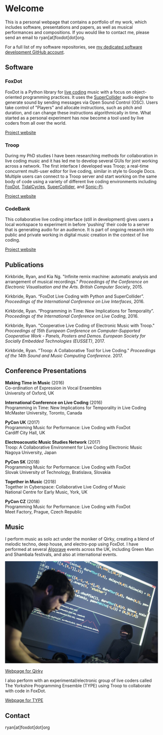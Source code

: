 # Welcome

This is a personal webpage that contains a portfolio of my work, which includes software, presentations and papers, as well as musical performances and compositions. If you would like to contact me, please send an email to ryan[at]foxdot[dot]org.

For a full list of my software repositories, see [my dedicated software development GitHub account](http://github.com/qirky/).

## Software

### FoxDot

FoxDot is a Python library for [live coding](https://en.wikipedia.org/wiki/Live_coding) music with a focus on object-oriented programming practices. It uses the [SuperCollider](https://supercollider.github.io/) audio engine to generate sound by sending messages via Open Sound Control (OSC). Users take control of "Players" and allocate instructions, such as pitch and duration, and can change these instructions algorithmically in time. What started as a personal experiment has now become a tool used by live coders from all over the world. 

[Project website](https://www.foxdot.org/)

### Troop

During my PhD studies I have been researching methods for collaboration in live coding music and it has led me to develop several GUIs for joint working across a network. The first interface I developed was Troop; a real-time concurrent multi-user editor for live coding, similar in style to Google Docs. Multiple users can  connect to a Troop server and start  working on the same body of code using a variety of different live  coding environments including [FoxDot](https://www.foxdot.org/), [TidalCycles](http://tidalcycles.org), [SuperCollider](https://supercollider.github.io/), and [Sonic-Pi](https://sonic-pi.net/).

[Project website](https://www.github.com/qirky/Troop)

### CodeBank

This collaborative live coding interface (still in development) gives users a local workspace to experiment in before 'pushing' their code to a server that is generating audio for an audience. It is part of ongoing research into public and private working in digital music creation in the context of live coding.

[Project website](https://www.github.com/qirky/CodeBank)

## Publications

Kirkbride, Ryan, and Kia Ng. "Infinite remix machine: automatic analysis and arrangement of musical recordings." *Proceedings of the Conference on Electronic Visualisation and the Arts. British Computer Society*, 2015.

Kirkbride, Ryan. “FoxDot Live Coding with Python and SuperCollider”. *Proceedings of the International Conference on Live Interfaces*, 2016.

Kirkbride, Ryan. “Programming in Time: New Implications for Temporality”. *Proceedings of the International Conference on Live Coding*, 2016.

Kirkbride, Ryan. "Cooperative Live Coding of Electronic Music with Troop." *Proceedings of 15th European Conference on Computer-Supported Cooperative Work - Panels, Posters and Demos. European Society for Socially Embedded Technologies (EUSSET)*, 2017.

Kirkbride, Ryan. "Troop: A Collaborative Tool for Live Coding." *Proceedings of the 14th Sound and Music Computing Conference*. 2017.

## Conference Presentations

**Making Time in Music** (2016)  
Co-ordination of Expression in Vocal Ensembles  
University of Oxford, UK

**International Conference on Live Coding** (2016)  
Programming in Time: New Implications for Temporality in Live Coding  
McMaster University, Toronto, Canada

**PyCon UK** (2017)  
Programming Music for Performance: Live Coding with FoxDot  
Cardiff City Hall, UK

**Electroacoustic Music Studies Network** (2017)  
Troop: A Collaborative Environment for Live Coding Electronic Music  
Nagoya University, Japan

**PyCon SK** (2018)  
Programming Music for Performance: Live Coding with FoxDot  
Slovak University of Technology, Bratislava, Slovakia

**Together in Music** (2018)  
Together in Cyberspace: Collaborative Live Coding of Music  
National Centre for Early Music, York, UK

**PyCon CZ** (2018)  
Programming Music for Performance: Live Coding with FoxDot  
Meet Factory, Prague, Czech Republic

## Music

I perform music as solo act under the moniker of Qirky, creating a blend of melodic techno, deep house, and electro-pop using FoxDot. I have performed at several [Algorave](http://algorave.com) events across the UK, including Green Man and Shambala festivals, and also at international events.

![Qirky](AlgoraveSheffield_9.jpg)

[Webpage for Qirky](http://qirky.github.io/)

I also perform with an experimental/electronic group of live coders called The Yorkshire Programming Ensemble (TYPE) using Troop to collaborate with code in FoxDot. 

[Webpage for TYPE](https://typeensemble.wordpress.com/)

## Contact

ryan[at]foxdot[dot]org
